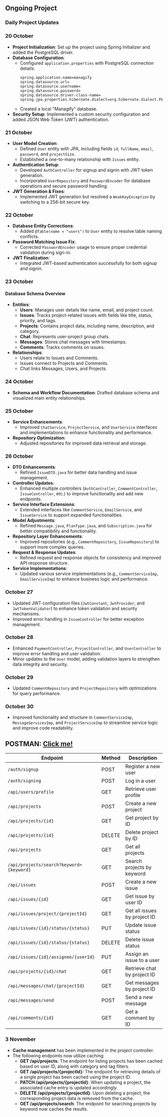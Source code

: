 
## Ongoing Project  
### Daily Project Updates  

### 20 October  
- **Project Initialization**: Set up the project using Spring Initializer and added the PostgreSQL driver.
- **Database Configuration**:
  - Configured `application.properties` with PostgreSQL connection details:
    ```properties
    spring.application.name=managify
    spring.datasource.url=
    spring.datasource.username=
    spring.datasource.password=
    spring.datasource.driver-class-name=
    spring.jpa.properties.hibernate.dialect=org.hibernate.dialect.PostgreSQLDialect
    ```
  - Created a local "Managify" database.
- **Security Setup**: Implemented a custom security configuration and added JSON Web Token (JWT) authentication.

### 21 October  
- **User Model Creation**:
   - Defined `User` entity with JPA, including fields `id`, `fullName`, `email`, `password`, and `projectSize`.
   - Established a one-to-many relationship with `Issues` entity.
- **Authentication Setup**:
   - Developed `AuthController` for signup and signin with JWT token generation.
   - Incorporated `UserRepository` and `PasswordEncoder` for database operations and secure password handling.
- **JWT Generation & Fixes**:
   - Implemented JWT generation but resolved a `WeakKeyException` by switching to a 256-bit secure key.

### 22 October  
- **Database Entity Corrections**:
   - Added `@Table(name = "users")` to `User` entity to resolve table naming conflicts.
- **Password Matching Issue Fix**:
   - Corrected `PasswordEncoder` usage to ensure proper credential validation during sign-in.
- **JWT Finalization**:
   - Integrated JWT-based authentication successfully for both signup and signin.

### 23 October  
#### Database Schema Overview  
- **Entities**:
   - **Users**: Manages user details like name, email, and project count.
   - **Issues**: Tracks project-related issues with fields like title, status, priority, and tags.
   - **Projects**: Contains project data, including name, description, and category.
   - **Chat**: Represents user-project group chats.
   - **Messages**: Stores chat messages with timestamps.
   - **Comments**: Tracks comments on issues.
- **Relationships**:
   - Users relate to Issues and Comments.
   - Issues connect to Projects and Comments.
   - Chat links Messages, Users, and Projects.

### 24 October  
- **Schema and Workflow Documentation**: Drafted database schema and visualized main entity relationships.

### 25 October  
- **Service Enhancements**:
   - Improved `ChatService`, `ProjectService`, and `UserService` interfaces and implementations to enhance functionality and performance.
- **Repository Optimization**:
   - Adjusted repositories for improved data retrieval and storage.

### 26 October  
- **DTO Enhancements**:
   - Refined `IssueDTO.java` for better data handling and issue management.
- **Controller Updates**:
   - Enhanced multiple controllers (`AuthController`, `CommentController`, `IssueController`, etc.) to improve functionality and add new endpoints.
- **Service Interface Extensions**:
   - Extended interfaces like `CommentService`, `EmailService`, and `IssueService` to support expanded functionalities.
- **Model Adjustments**:
   - Refined `Message.java`, `PlanType.java`, and `Subscription.java` for better compatibility and functionality.
- **Repository Layer Enhancements**:
   - Improved repositories (e.g., `CommentRepository`, `IssueRepository`) to support more complex queries.
- **Request & Response Updates**:
   - Refined request and response objects for consistency and improved API response structure.
- **Service Implementations**:
   - Updated various service implementations (e.g., `CommentServiceImp`, `EmailServiceImp`) to enhance business logic and performance.

### October 27  
- Updated JWT configuration files (`JwtConstant`, `JwtProvider`, and `JwtTokenValidator`) to enhance token validation and security mechanisms.
- Improved error handling in `IssueController` for better exception management.

### October 28 
- Enhanced `PaymentController`, `ProjectController`, and `UserController` to improve error handling and user validation.
- Minor updates to the `User` model, adding validation layers to strengthen data integrity and security.

### October 29  
- Updated `CommentRepository` and `ProjectRepository` with optimizations for query performance.

### October 30  
- Improved functionality and structure in `CommentServiceImp`, `MessageServicesImp`, and `ProjectServiceImp` to streamline service logic and improve code readability. 


## POSTMAN: <a href="https://www.postman.com/spacecraft-astronaut-67997412/managify/overview">Click me!</a>
| **Endpoint**                            | **Method** | **Description**                      |
|-----------------------------------------|------------|--------------------------------------|
| `/auth/signup`                          | POST       | Register a new user                 |
| `/auth/signing`                         | POST       | Log in a user                       |
| `/api/users/profile`                    | GET        | Retrieve user profile               |
| `/api/projects`                         | POST       | Create a new project                |
| `/api/projects/{id}`                    | GET        | Get project by ID                   |
| `/api/projects/{id}`                    | DELETE     | Delete project by ID                |
| `/api/projects`                         | GET        | Get all projects                    |
| `/api/projects/search?keyword={keyword}`| GET        | Search projects by keyword          |
| `/api/issues`                           | POST       | Create a new issue                  |
| `/api/issues/{id}`                      | GET        | Get issue by user ID                |
| `/api/issues/project/{projectId}`       | GET        | Get all issues by project ID        |
| `/api/issues/{id}/status/{status}`      | PUT        | Update issue status                 |
| `/api/issues/{id}/status/{status}`      | DELETE     | Delete issue status                 |
| `/api/issues/{id}/assignee/{userId}`    | PUT        | Assign an issue to a user           |
| `/api/projects/{id}/chat`               | GET        | Retrieve chat by project ID         |
| `/api/messages/chat/{projectId}`        | GET        | Get messages by project ID          |
| `/api/messages/send`                    | POST       | Send a new message                  |
| `/api/comments/{id}`                    | GET        | Get a comment by ID                 |


### 3 November

- **Cache management** has been implemented in the project controller.
- The following endpoints now utilize caching:
  - **GET /api/projects**: The endpoint for listing projects has been cached based on user ID, along with category and tag filters.
  - **GET /api/projects/{projectId}**: The endpoint for retrieving details of a single project has been cached using the project ID.
  - **PATCH /api/projects/{projectId}**: When updating a project, the associated cache entry is updated accordingly.
  - **DELETE /api/projects/{projectId}**: Upon deleting a project, the corresponding project data is removed from the cache.
  - **GET /api/projects/search**: The endpoint for searching projects by keyword now caches the results.

